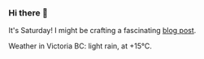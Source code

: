 ### Hi there :wave:

It's Saturday! I might be crafting a fascinating [blog post](https://benjaminwuethrich.dev).

Weather in Victoria BC: light rain, at +15°C.

